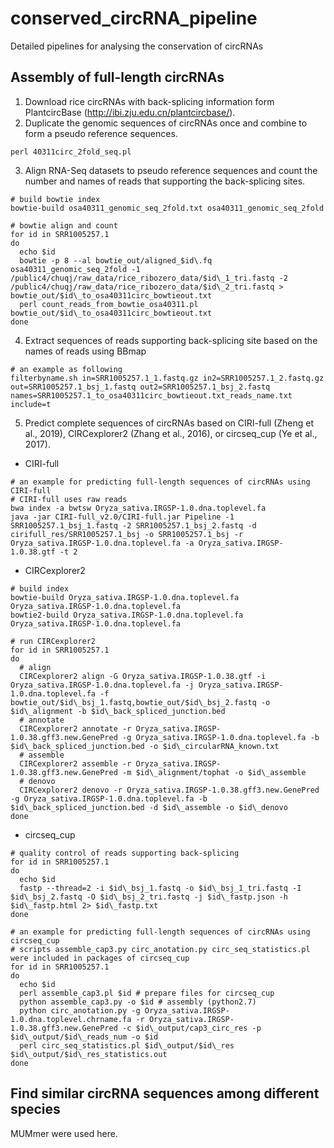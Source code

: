 # conserved_circRNA_pipeline
Detailed pipelines for analysing the conservation of circRNAs

## Assembly of full-length circRNAs
1. Download rice circRNAs with back-splicing information form PlantcircBase (http://ibi.zju.edu.cn/plantcircbase/).
2. Duplicate the genomic sequences of circRNAs once and combine to form a pseudo reference sequences.
```
perl 40311circ_2fold_seq.pl
```
3. Align RNA-Seq datasets to pseudo reference sequences and count the number and names of reads that supporting the back-splicing sites.
```
# build bowtie index
bowtie-build osa40311_genomic_seq_2fold.txt osa40311_genomic_seq_2fold

# bowtie align and count
for id in SRR1005257.1
do
  echo $id
  bowtie -p 8 --al bowtie_out/aligned_$id\.fq osa40311_genomic_seq_2fold -1 /public4/chuqj/raw_data/rice_ribozero_data/$id\_1_tri.fastq -2 /public4/chuqj/raw_data/rice_ribozero_data/$id\_2_tri.fastq > bowtie_out/$id\_to_osa40311circ_bowtieout.txt
  perl count_reads_from_bowtie_osa40311.pl bowtie_out/$id\_to_osa40311circ_bowtieout.txt
done
```
4. Extract sequences of reads supporting back-splicing site based on the names of reads using BBmap
```
# an example as following
filterbyname.sh in=SRR1005257.1_1.fastq.gz in2=SRR1005257.1_2.fastq.gz out=SRR1005257.1_bsj_1.fastq out2=SRR1005257.1_bsj_2.fastq names=SRR1005257.1_to_osa40311circ_bowtieout.txt_reads_name.txt include=t
```
5. Predict complete sequences of circRNAs based on CIRI-full (Zheng et al., 2019), CIRCexplorer2 (Zhang et al., 2016), or circseq_cup (Ye et al., 2017).
* CIRI-full
```
# an example for predicting full-length sequences of circRNAs using CIRI-full
# CIRI-full uses raw reads
bwa index -a bwtsw Oryza_sativa.IRGSP-1.0.dna.toplevel.fa
java -jar CIRI-full_v2.0/CIRI-full.jar Pipeline -1 SRR1005257.1_bsj_1.fastq -2 SRR1005257.1_bsj_2.fastq -d cirifull_res/SRR1005257.1_bsj -o SRR1005257.1_bsj -r Oryza_sativa.IRGSP-1.0.dna.toplevel.fa -a Oryza_sativa.IRGSP-1.0.38.gtf -t 2
```
* CIRCexplorer2
```
# build index
bowtie-build Oryza_sativa.IRGSP-1.0.dna.toplevel.fa Oryza_sativa.IRGSP-1.0.dna.toplevel.fa
bowtie2-build Oryza_sativa.IRGSP-1.0.dna.toplevel.fa Oryza_sativa.IRGSP-1.0.dna.toplevel.fa

# run CIRCexplorer2
for id in SRR1005257.1
do
  # align
  CIRCexplorer2 align -G Oryza_sativa.IRGSP-1.0.38.gtf -i Oryza_sativa.IRGSP-1.0.dna.toplevel.fa -j Oryza_sativa.IRGSP-1.0.dna.toplevel.fa -f bowtie_out/$id\_bsj_1.fastq,bowtie_out/$id\_bsj_2.fastq -o $id\_alignment -b $id\_back_spliced_junction.bed
  # annotate
  CIRCexplorer2 annotate -r Oryza_sativa.IRGSP-1.0.38.gff3.new.GenePred -g Oryza_sativa.IRGSP-1.0.dna.toplevel.fa -b $id\_back_spliced_junction.bed -o $id\_circularRNA_known.txt
  # assemble
  CIRCexplorer2 assemble -r Oryza_sativa.IRGSP-1.0.38.gff3.new.GenePred -m $id\_alignment/tophat -o $id\_assemble
  # denovo
  CIRCexplorer2 denovo -r Oryza_sativa.IRGSP-1.0.38.gff3.new.GenePred -g Oryza_sativa.IRGSP-1.0.dna.toplevel.fa -b $id\_back_spliced_junction.bed -d $id\_assemble -o $id\_denovo
done
```
* circseq_cup
```
# quality control of reads supporting back-splicing
for id in SRR1005257.1
do 
  echo $id
  fastp --thread=2 -i $id\_bsj_1.fastq -o $id\_bsj_1_tri.fastq -I $id\_bsj_2.fastq -O $id\_bsj_2_tri.fastq -j $id\_fastp.json -h $id\_fastp.html 2> $id\_fastp.txt
done

# an example for predicting full-length sequences of circRNAs using circseq_cup
# scripts assemble_cap3.py circ_anotation.py circ_seq_statistics.pl were included in packages of circseq_cup
for id in SRR1005257.1
do 
  echo $id
  perl assemble_cap3.pl $id # prepare files for circseq_cup
  python assemble_cap3.py -o $id # assembly (python2.7)
  python circ_anotation.py -g Oryza_sativa.IRGSP-1.0.dna.toplevel.chrname.fa -r Oryza_sativa.IRGSP-1.0.38.gff3.new.GenePred -c $id\_output/cap3_circ_res -p $id\_output/$id\_reads_num -o $id
  perl circ_seq_statistics.pl $id\_output/$id\_res $id\_output/$id\_res_statistics.out
done
```

## Find similar circRNA sequences among different species
MUMmer were used here.


